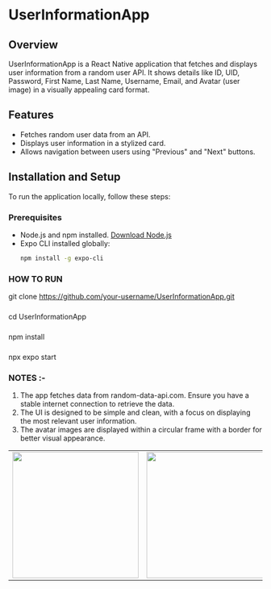 # UserInformationApp

## Overview
UserInformationApp is a React Native application that fetches and displays user information from a random user API. It shows details like ID, UID, Password, First Name, Last Name, Username, Email, and Avatar (user image) in a visually appealing card format.

## Features
- Fetches random user data from an API.
- Displays user information in a stylized card.
- Allows navigation between users using "Previous" and "Next" buttons.

## Installation and Setup
To run the application locally, follow these steps:

### Prerequisites
- Node.js and npm installed. [Download Node.js](https://nodejs.org/)
- Expo CLI installed globally:
  ```bash
  npm install -g expo-cli

### HOW TO RUN 
git clone https://github.com/your-username/UserInformationApp.git
###
cd UserInformationApp
###
npm install
###
npx expo start

###  NOTES :-
1. The app fetches data from random-data-api.com. Ensure you have a stable internet connection to retrieve the data.
2. The UI is designed to be simple and clean, with a focus on displaying the most relevant user information.
3. The avatar images are displayed within a circular frame with a border for better visual appearance.

<table>
  <tr>
    <td><img src="/assets/img1.jpeg" width="250" height="250"></td>
    <td><img src="/assets/img2.jpeg" width="250" height="250"></td>
    <td><img src="/assets/img3.jpeg" width="250" height="250"></td>
    </tr>
 </table> 
